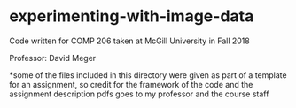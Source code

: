 # experimenting-with-image-data
Code written for COMP 206 taken at McGill University in Fall 2018

Professor: David Meger

*some of the files included in this directory were given as part of a template for an assignment, so credit for the framework of the code and the assignment description pdfs goes to my professor and the course staff
